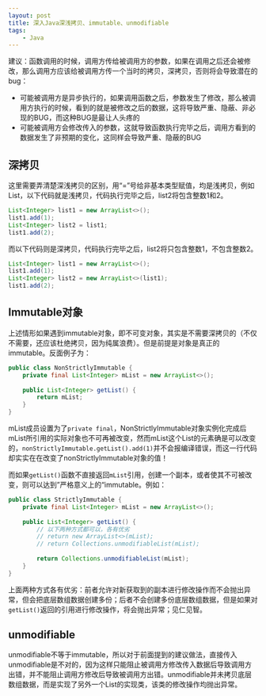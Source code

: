 ```yaml
---
layout: post
title: 深入Java深浅拷贝、immutable、unmodifiable
tags:
    - Java
---
```


建议：函数调用的时候，调用方传给被调用方的参数，如果在调用之后还会被修改，那么调用方应该给被调用方传一个当时的拷贝，深拷贝，否则将会导致潜在的bug：

+  可能被调用方是异步执行的，如果调用函数之后，参数发生了修改，那么被调用方执行的时候，看到的就是被修改之后的数据，这将导致严重、隐蔽、非必现的BUG，而这种BUG是最让人头疼的
+  可能被调用方会修改传入的参数，这就导致函数执行完毕之后，调用方看到的数据发生了非预期的变化，这同样会导致严重、隐蔽的BUG

## 深拷贝
这里需要弄清楚深浅拷贝的区别，用“=”号给非基本类型赋值，均是浅拷贝，例如List，以下代码就是浅拷贝，代码执行完毕之后，list2将包含整数1和2。

``` java
List<Integer> list1 = new ArrayList<>();
list1.add(1);
List<Integer> list2 = list1;
list1.add(2);
```

而以下代码则是深拷贝，代码执行完毕之后，list2将只包含整数1，不包含整数2。

``` java
List<Integer> list1 = new ArrayList<>();
list1.add(1);
List<Integer> list2 = new ArrayList<>(list1);
list1.add(2);
```

## Immutable对象
上述情形如果遇到immutable对象，即不可变对象，其实是不需要深拷贝的（不仅不需要，还应该杜绝拷贝，因为纯属浪费）。但是前提是对象是真正的immutable。反面例子为：

``` java
public class NonStrictlyImmutable {
	private final List<Integer> mList = new ArrayList<>();
	
	public List<Integer> getList() {
		return mList;
	}
}
```

mList成员设置为了`private final`，NonStrictlyImmutable对象实例化完成后mList所引用的实际对象也不可再被改变，然而mList这个List的元素确是可以改变的，`nonStrictlyImmutable.getList().add(1)`并不会报编译错误，而这一行代码却实实在在改变了nonStrictlyImmutable对象的值！

而如果`getList()`函数不直接返回`mList`引用，创建一个副本，或者使其不可被改变，则可以达到”严格意义上的“immutable。例如：

``` java
public class StrictlyImmutable {
	private final List<Integer> mList = new ArrayList<>();
	
	public List<Integer> getList() {
		// 以下两种方式都可以，各有优劣
		// return new ArrayList<>(mList);
		// return Collections.unmodifiableList(mList);
		
		return Collections.unmodifiableList(mList);
	}
}
```

上面两种方式各有优劣：前者允许对新获取到的副本进行修改操作而不会抛出异常，但会把底层数组数据创建多份；后者不会创建多份底层数组数据，但是如果对`getList()`返回的引用进行修改操作，将会抛出异常；见仁见智。

## unmodifiable
unmodifiable不等于immutable，所以对于前面提到的建议做法，直接传入unmodifiable是不对的，因为这样只能阻止被调用方修改传入数据后导致调用方出错，并不能阻止调用方修改后导致被调用方出错。unmodifiable并未拷贝底层数组数据，而是实现了另外一个List的实现类，该类的修改操作均抛出异常。
